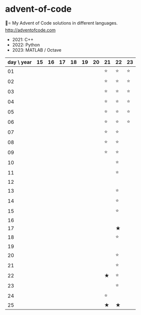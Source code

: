 # advent-of-code
🎄⭐ My Advent of Code solutions in different languages. http://adventofcode.com

- 2021: C++
- 2022: Python
- 2023: MATLAB / Octave

| day \ year | 15  | 16  | 17  | 18  | 19  | 20  | 21  | 22  | 23  |
|------------|-----|-----|-----|-----|-----|-----|-----|-----|-----|
| 01         |     |     |     |     |     |     | ⭐   | ⭐   | ⭐   |
| 02         |     |     |     |     |     |     | ⭐   | ⭐   | ⭐   |
| 03         |     |     |     |     |     |     | ⭐   | ⭐   | ⭐   |
| 04         |     |     |     |     |     |     | ⭐   | ⭐   | ⭐   |
| 05         |     |     |     |     |     |     | ⭐   | ⭐   | ⭐   |
| 06         |     |     |     |     |     |     | ⭐   | ⭐   | ⭐   |
| 07         |     |     |     |     |     |     | ⭐   | ⭐   |     |
| 08         |     |     |     |     |     |     | ⭐   | ⭐   |     |
| 09         |     |     |     |     |     |     | ⭐   | ⭐   |     |
| 10         |     |     |     |     |     |     |     | ⭐   |     |
| 11         |     |     |     |     |     |     |     | ⭐   |     |
| 12         |     |     |     |     |     |     |     |     |     |
| 13         |     |     |     |     |     |     |     | ⭐   |     |
| 14         |     |     |     |     |     |     |     | ⭐   |     |
| 15         |     |     |     |     |     |     |     | ⭐   |     |
| 16         |     |     |     |     |     |     |     |     |     |
| 17         |     |     |     |     |     |     |     | ★   |     |
| 18         |     |     |     |     |     |     |     | ⭐   |     |
| 19         |     |     |     |     |     |     |     |     |     |
| 20         |     |     |     |     |     |     |     | ⭐   |     |
| 21         |     |     |     |     |     |     |     | ⭐   |     |
| 22         |     |     |     |     |     |     | ★   | ⭐   |     |
| 23         |     |     |     |     |     |     |     | ⭐   |     |
| 24         |     |     |     |     |     |     | ⭐   |     |     |
| 25         |     |     |     |     |     |     | ★   | ★   |     |
